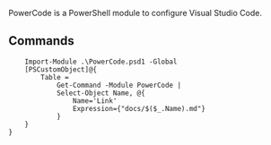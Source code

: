 PowerCode is a PowerShell module to configure Visual Studio Code.

## Commands

~~~PipeScript {
    Import-Module .\PowerCode.psd1 -Global
    [PSCustomObject]@{
        Table =
            Get-Command -Module PowerCode | 
            Select-Object Name, @{
                Name='Link'
                Expression={"docs/$($_.Name).md"}
            }
    }    
}
~~~